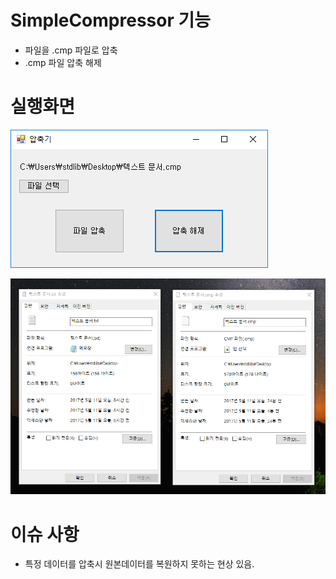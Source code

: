 # SimpleCompressor 기능
 
 - 파일을 .cmp 파일로 압축
 - .cmp 파일 압축 해제

 
# 실행화면
![1](./Image/1.png)

![2](./Image/2.png)


# 이슈 사항
 
 - 특정 데이터를 압축시 원본데이터를 복원하지 못하는 현상 있음.
